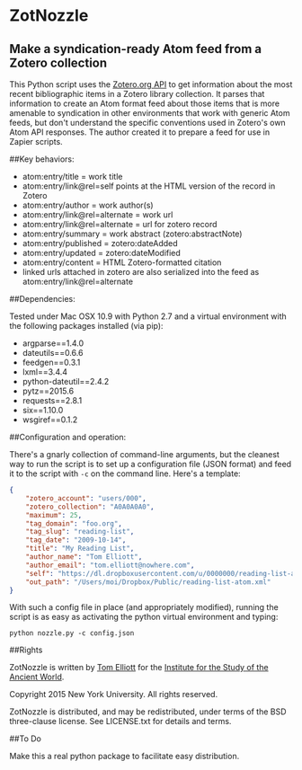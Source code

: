 # ZotNozzle
## Make a syndication-ready Atom feed from a Zotero collection

This Python script uses the [Zotero.org API](https://www.zotero.org/support/dev/web_api/v3/start) to get information about the most recent bibliographic items in a Zotero library collection. It parses that information to create an Atom format feed about those items that is more amenable to syndication in other environments that work with generic Atom feeds, but don't understand the specific conventions used in Zotero's own Atom API responses. The author created it to prepare a feed for use in Zapier scripts. 

##Key behaviors:

  * atom:entry/title = work title
  * atom:entry/link@rel=self points at the HTML version of the record in Zotero
  * atom:entry/author = work author(s)
  * atom:entry/link@rel=alternate = work url
  * atom:entry/link@rel=alternate = url for zotero record
  * atom:entry/summary = work abstract (zotero:abstractNote)
  * atom:entry/published = zotero:dateAdded
  * atom:entry/updated = zotero:dateModified
  * atom:entry/content = HTML Zotero-formatted citation
  * linked urls attached in zotero are also serialized into the feed as atom:entry/link@rel=alternate
 
##Dependencies:

Tested under Mac OSX 10.9 with Python 2.7 and a virtual environment with the following packages installed (via pip): 

  * argparse==1.4.0
  * dateutils==0.6.6
  * feedgen==0.3.1
  * lxml==3.4.4
  * python-dateutil==2.4.2
  * pytz==2015.6
  * requests==2.8.1
  * six==1.10.0
  * wsgiref==0.1.2

##Configuration and operation:

There's a gnarly collection of command-line arguments, but the cleanest way to run the script is to set up a configuration file (JSON format) and feed it to the script with ```-c``` on the command line. Here's a template:

```JSON
{
    "zotero_account": "users/000",
    "zotero_collection": "A0A0A0A0",
    "maximum": 25,
    "tag_domain": "foo.org",
    "tag_slug": "reading-list",
    "tag_date": "2009-10-14",
    "title": "My Reading List",
    "author_name": "Tom Elliott",
    "author_email": "tom.elliott@nowhere.com",
    "self": "https://dl.dropboxusercontent.com/u/0000000/reading-list-atom.xml",
    "out_path": "/Users/moi/Dropbox/Public/reading-list-atom.xml"
}
```

With such a config file in place (and appropriately modified), running the script is as easy as activating the python virtual environment and typing:

```
python nozzle.py -c config.json
```

##Rights

ZotNozzle is written by [Tom Elliott](http://www.paregorios.org/) for the [Institute for the Study of the Ancient World](http://isaw.nyu.edu). 

Copyright 2015 New York University. All rights reserved.

ZotNozzle is distributed, and may be redistributed, under terms of the BSD three-clause license. See LICENSE.txt for details and terms.

##To Do

Make this a real python package to facilitate easy distribution.




